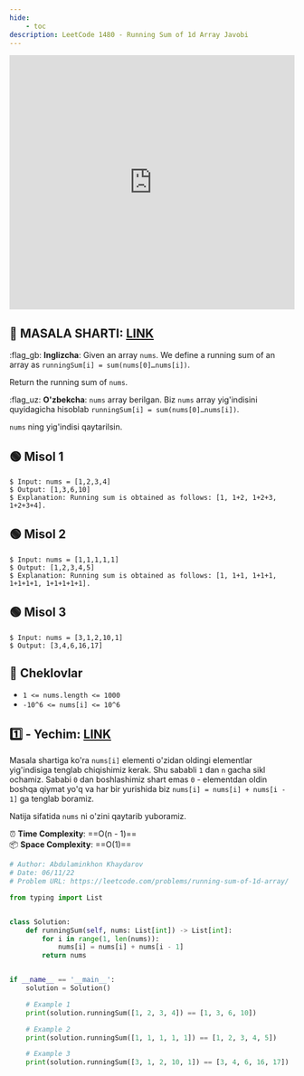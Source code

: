 ```yaml
---
hide:
    - toc
description: LeetCode 1480 - Running Sum of 1d Array Javobi
---
```


<iframe width="100%" height="450em" src="https://www.youtube.com/embed/eMJN_kgKYBw" title="LeetCode 1480 - masala. Running Sum of 1d Array Javobi" frameborder="0" allow="accelerometer; autoplay; clipboard-write; encrypted-media; gyroscope; picture-in-picture" allowfullscreen></iframe>

## :memo: **MASALA SHARTI:** [LINK](https://leetcode.com/problems/running-sum-of-1d-array/)

:flag_gb: **Inglizcha**: Given an array `nums`. We define a running sum of an array as `runningSum[i] = sum(nums[0]…nums[i])`.

Return the running sum of `nums`.

:flag_uz: **O'zbekcha**: `nums` array berilgan. Biz `nums` array yig'indisini quyidagicha hisoblab `runningSum[i] = sum(nums[0]…nums[i])`.

`nums` ning yig'indisi qaytarilsin.

## :green_circle: **Misol 1**

<div class="termy">

```console
$ Input: nums = [1,2,3,4]
$ Output: [1,3,6,10]
$ Explanation: Running sum is obtained as follows: [1, 1+2, 1+2+3, 1+2+3+4].
```

</div>

## :green_circle: **Misol 2**

<div class="termy">

```console
$ Input: nums = [1,1,1,1,1]
$ Output: [1,2,3,4,5]
$ Explanation: Running sum is obtained as follows: [1, 1+1, 1+1+1, 1+1+1+1, 1+1+1+1+1].
```

</div>

## :green_circle: **Misol 3**

<div class="termy">

```console
$ Input: nums = [3,1,2,10,1]
$ Output: [3,4,6,16,17]
```

</div>

## :red_circle: **Cheklovlar**

* `1 <= nums.length <= 1000`
* `-10^6 <= nums[i] <= 10^6`

## :one: **- Yechim**: [LINK](https://github.com/webdastur/leetcode/blob/main/array/easy/leetcode1920_1.py)

Masala shartiga ko'ra `nums[i]` elementi o'zidan oldingi elementlar yig'indisiga tenglab chiqishimiz kerak. Shu sababli `1` dan `n` gacha sikl ochamiz. Sababi `0` dan boshlashimiz shart emas `0` - elementdan oldin boshqa qiymat yo'q va har bir yurishida biz `nums[i] = nums[i] + nums[i - 1]` ga tenglab boramiz. 

Natija sifatida `nums` ni o'zini qaytarib yuboramiz.

:alarm_clock: **Time Complexity**: ==O(n - 1)== <br>
:package: **Space Complexity**: ==O(1)==

```python linenums="1"
# Author: Abdulaminkhon Khaydarov
# Date: 06/11/22 
# Problem URL: https://leetcode.com/problems/running-sum-of-1d-array/

from typing import List


class Solution:
    def runningSum(self, nums: List[int]) -> List[int]:
        for i in range(1, len(nums)):
            nums[i] = nums[i] + nums[i - 1]
        return nums


if __name__ == '__main__':
    solution = Solution()

    # Example 1
    print(solution.runningSum([1, 2, 3, 4]) == [1, 3, 6, 10])

    # Example 2
    print(solution.runningSum([1, 1, 1, 1, 1]) == [1, 2, 3, 4, 5])

    # Example 3
    print(solution.runningSum([3, 1, 2, 10, 1]) == [3, 4, 6, 16, 17])
```